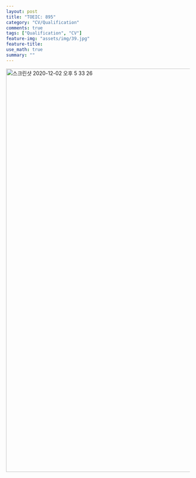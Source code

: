 ```yaml
---
layout: post
title: "TOEIC: 895"
category: "CV/Qualification"
comments: true
tags: ["Qualification", "CV"]
feature-img: "assets/img/39.jpg"
feature-title:
use_math: true
summary: ""
---
```



<img width="1103" alt="스크린샷 2020-12-02 오후 5 33 26" src="https://user-images.githubusercontent.com/37871541/100848465-7ec4e780-34c4-11eb-889a-6890676ffa2e.png">
